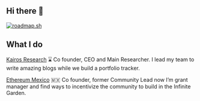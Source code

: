 ## Hi there 👋

<a href="https://roadmap.sh"><img src="https://roadmap.sh/card/tall/66e0c6caee0aa6b85181bbe4?variant=dark" alt="roadmap.sh"/></a>

## What I do
[Kairos Research](https://twitter.com/Research_Kairos/) ⌛️
Co founder, CEO and Main Researcher. I lead my team to write amazing blogs while we build a portfolio tracker.

[Ethereum Mexico](https://x.com/Ethereum_mexico) 🇲🇽
Co founder, former Community Lead now I’m grant manager and find ways to incentivize the community to build in the Infinite Garden.
